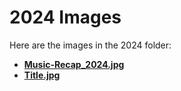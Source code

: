 # 2024 Images

Here are the images in the 2024 folder:

* **[Music-Recap_2024.jpg](2024/Music-Recap_2024.jpg)**
* **[Title.jpg](2024/Title.jpg)**
